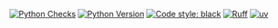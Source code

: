 [![Python Checks](https://github.com/BulatKayrov/movies-fastapi/actions/workflows/python-checks.yml/badge.svg)](https://github.com/BulatKayrov/movies-fastapi/actions/workflows/python-checks.yml)
[![Python Version](https://img.shields.io/badge/python-3.13-blue.svg)](https://python.org)
[![Code style: black](https://img.shields.io/badge/code%20style-black-000000.svg)](https://github.com/psf/black)
[![Ruff](https://img.shields.io/endpoint?url=https://raw.githubusercontent.com/astral-sh/ruff/main/assets/badge/v2.json)](https://github.com/astral-sh/ruff)
[![uv](https://img.shields.io/endpoint?url=https://raw.githubusercontent.com/astral-sh/uv/main/assets/badge/v0.json)](https://github.com/astral-sh/uv)
